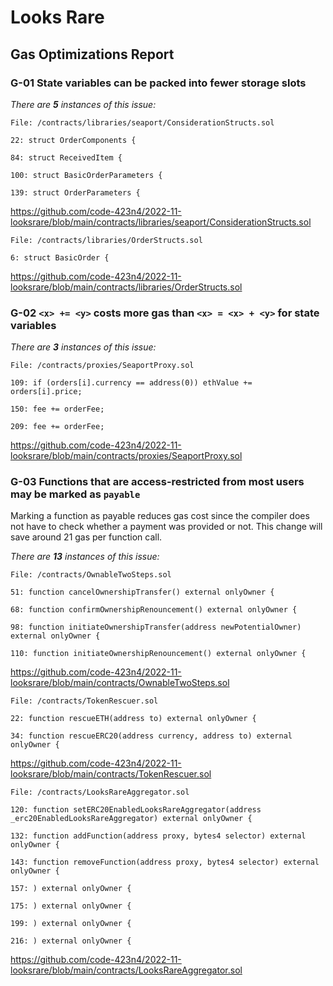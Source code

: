 # Looks Rare

## Gas Optimizations Report

### G-01 State variables can be packed into fewer storage slots

_There are **5** instances of this issue:_

```solidity
File: /contracts/libraries/seaport/ConsiderationStructs.sol

22: struct OrderComponents {

84: struct ReceivedItem {

100: struct BasicOrderParameters {

139: struct OrderParameters {
```

https://github.com/code-423n4/2022-11-looksrare/blob/main/contracts/libraries/seaport/ConsiderationStructs.sol

```solidity
File: /contracts/libraries/OrderStructs.sol

6: struct BasicOrder {
```

https://github.com/code-423n4/2022-11-looksrare/blob/main/contracts/libraries/OrderStructs.sol

### G-02 `<x> += <y>` costs more gas than `<x> = <x> + <y>` for state variables

_There are **3** instances of this issue:_

```solidity
File: /contracts/proxies/SeaportProxy.sol

109: if (orders[i].currency == address(0)) ethValue += orders[i].price;

150: fee += orderFee;

209: fee += orderFee;
```

https://github.com/code-423n4/2022-11-looksrare/blob/main/contracts/proxies/SeaportProxy.sol

### G-03 Functions that are access-restricted from most users may be marked as `payable`

Marking a function as payable reduces gas cost since the compiler does not have to check whether a payment was provided or not. This change will save around 21 gas per function call.

_There are **13** instances of this issue:_

```solidity
File: /contracts/OwnableTwoSteps.sol

51: function cancelOwnershipTransfer() external onlyOwner {

68: function confirmOwnershipRenouncement() external onlyOwner {

98: function initiateOwnershipTransfer(address newPotentialOwner) external onlyOwner {

110: function initiateOwnershipRenouncement() external onlyOwner {
```

https://github.com/code-423n4/2022-11-looksrare/blob/main/contracts/OwnableTwoSteps.sol

```solidity
File: /contracts/TokenRescuer.sol

22: function rescueETH(address to) external onlyOwner {

34: function rescueERC20(address currency, address to) external onlyOwner {
```

https://github.com/code-423n4/2022-11-looksrare/blob/main/contracts/TokenRescuer.sol

```solidity
File: /contracts/LooksRareAggregator.sol

120: function setERC20EnabledLooksRareAggregator(address _erc20EnabledLooksRareAggregator) external onlyOwner {

132: function addFunction(address proxy, bytes4 selector) external onlyOwner {

143: function removeFunction(address proxy, bytes4 selector) external onlyOwner {

157: ) external onlyOwner {

175: ) external onlyOwner {

199: ) external onlyOwner {

216: ) external onlyOwner {
```

https://github.com/code-423n4/2022-11-looksrare/blob/main/contracts/LooksRareAggregator.sol
